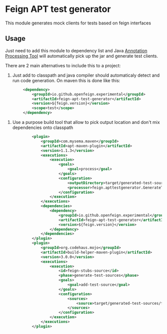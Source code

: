 # Feign APT test generator

This module generates mock clients for tests based on feign interfaces

## Usage

Just need to add this module to dependency list and
Java [Annotation Processing Tool](https://docs.oracle.com/javase/7/docs/technotes/guides/apt/GettingStarted.html) will
automatically pick up the jar and generate test clients.

There are 2 main alternatives to include this to a project:

1. Just add to classpath and java compiler should automaticaly detect and run code generation. On maven this is done like this:

```xml
        <dependency>
            <groupId>io.github.openfeign.experimental</groupId>
            <artifactId>feign-apt-test-generator</artifactId>
            <version>${feign.version}</version>
            <scope>test</scope>
        </dependency>
```

1. Use a purpose build tool that allow to pick output location and don't mix dependencies onto classpath

```xml
            <plugin>
                <groupId>com.mysema.maven</groupId>
                <artifactId>apt-maven-plugin</artifactId>
                <version>1.1.3</version>
                <executions>
                    <execution>
                        <goals>
                            <goal>process</goal>
                        </goals>
                        <configuration>
                            <outputDirectory>target/generated-test-sources/feign</outputDirectory>
                            <processor>feign.apttestgenerator.GenerateTestStubAPT</processor>
                        </configuration>
                    </execution>
                </executions>
                <dependencies>
                    <dependency>
                        <groupId>io.github.openfeign.experimental</groupId>
                        <artifactId>feign-apt-test-generator</artifactId>
                        <version>${feign.version}</version>
                    </dependency>
                </dependencies>
            </plugin>
            <plugin>
                <groupId>org.codehaus.mojo</groupId>
                <artifactId>build-helper-maven-plugin</artifactId>
                <version>3.0.0</version>
                <executions>
                    <execution>
                        <id>feign-stubs-source</id>
                        <phase>generate-test-sources</phase>
                        <goals>
                            <goal>add-test-source</goal>
                        </goals>
                        <configuration>
                            <sources>
                                <source>target/generated-test-sources/feign</source>
                            </sources>
                        </configuration>
                    </execution>
                </executions>
            </plugin>
```

